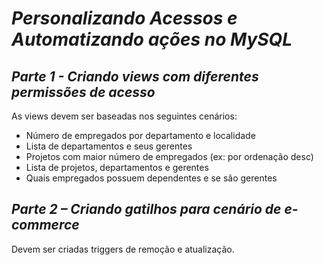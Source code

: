 # *Personalizando Acessos e Automatizando ações no MySQL*

## *Parte 1 - Criando views com diferentes permissões de acesso*
<p> As views devem ser baseadas nos seguintes cenários: </p>
<ul>
  <li> Número de empregados por departamento e localidade </li>
  <li> Lista de departamentos e seus gerentes </li>
  <li> Projetos com maior número de empregados (ex: por ordenação desc) </li>
  <li> Lista de projetos, departamentos e gerentes </li>
  <li> Quais empregados possuem dependentes e se são gerentes </li>
</ul>

## *Parte 2 – Criando gatilhos para cenário de e-commerce*
<p> Devem ser criadas triggers de remoção e atualização.</p>
